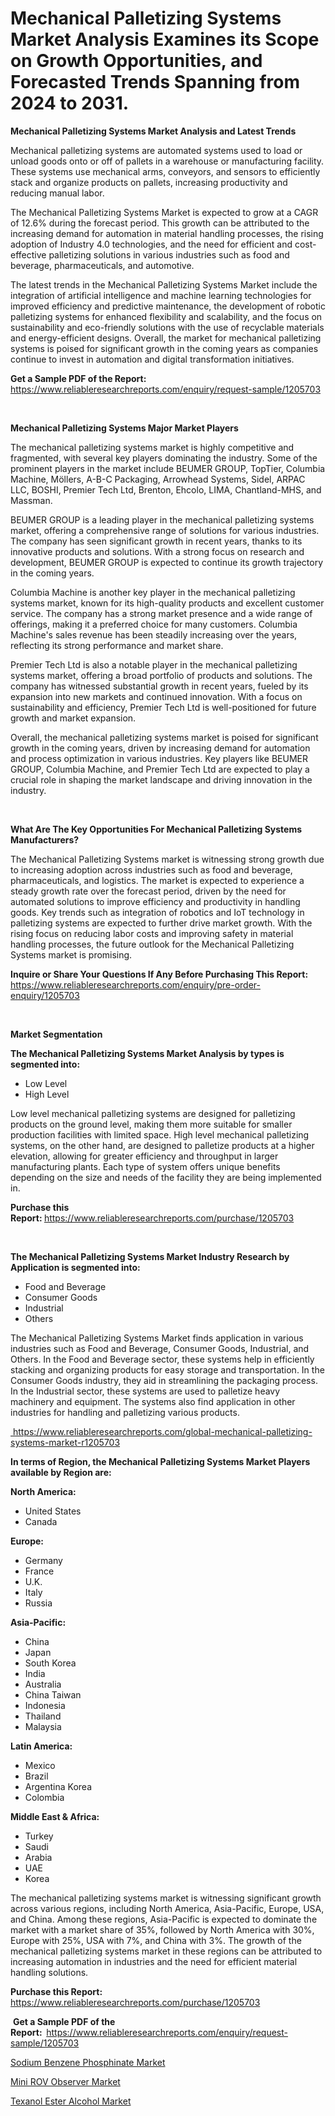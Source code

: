 <p><h1>Mechanical Palletizing Systems Market Analysis Examines its Scope on Growth Opportunities, and Forecasted Trends Spanning from 2024 to 2031.</h1></p><p><strong>Mechanical Palletizing Systems Market Analysis and Latest Trends</strong></p>
<p><p>Mechanical palletizing systems are automated systems used to load or unload goods onto or off of pallets in a warehouse or manufacturing facility. These systems use mechanical arms, conveyors, and sensors to efficiently stack and organize products on pallets, increasing productivity and reducing manual labor.</p><p>The Mechanical Palletizing Systems Market is expected to grow at a CAGR of 12.6% during the forecast period. This growth can be attributed to the increasing demand for automation in material handling processes, the rising adoption of Industry 4.0 technologies, and the need for efficient and cost-effective palletizing solutions in various industries such as food and beverage, pharmaceuticals, and automotive.</p><p>The latest trends in the Mechanical Palletizing Systems Market include the integration of artificial intelligence and machine learning technologies for improved efficiency and predictive maintenance, the development of robotic palletizing systems for enhanced flexibility and scalability, and the focus on sustainability and eco-friendly solutions with the use of recyclable materials and energy-efficient designs. Overall, the market for mechanical palletizing systems is poised for significant growth in the coming years as companies continue to invest in automation and digital transformation initiatives.</p></p>
<p><strong>Get a Sample PDF of the Report:&nbsp;</strong> <a href="https://www.reliableresearchreports.com/enquiry/request-sample/1205703">https://www.reliableresearchreports.com/enquiry/request-sample/1205703</a></p>
<p>&nbsp;</p>
<p><strong>Mechanical Palletizing Systems Major Market Players</strong></p>
<p><p>The mechanical palletizing systems market is highly competitive and fragmented, with several key players dominating the industry. Some of the prominent players in the market include BEUMER GROUP, TopTier, Columbia Machine, Möllers, A-B-C Packaging, Arrowhead Systems, Sidel, ARPAC LLC, BOSHI, Premier Tech Ltd, Brenton, Ehcolo, LIMA, Chantland-MHS, and Massman.</p><p>BEUMER GROUP is a leading player in the mechanical palletizing systems market, offering a comprehensive range of solutions for various industries. The company has seen significant growth in recent years, thanks to its innovative products and solutions. With a strong focus on research and development, BEUMER GROUP is expected to continue its growth trajectory in the coming years.</p><p>Columbia Machine is another key player in the mechanical palletizing systems market, known for its high-quality products and excellent customer service. The company has a strong market presence and a wide range of offerings, making it a preferred choice for many customers. Columbia Machine's sales revenue has been steadily increasing over the years, reflecting its strong performance and market share.</p><p>Premier Tech Ltd is also a notable player in the mechanical palletizing systems market, offering a broad portfolio of products and solutions. The company has witnessed substantial growth in recent years, fueled by its expansion into new markets and continued innovation. With a focus on sustainability and efficiency, Premier Tech Ltd is well-positioned for future growth and market expansion.</p><p>Overall, the mechanical palletizing systems market is poised for significant growth in the coming years, driven by increasing demand for automation and process optimization in various industries. Key players like BEUMER GROUP, Columbia Machine, and Premier Tech Ltd are expected to play a crucial role in shaping the market landscape and driving innovation in the industry.</p></p>
<p>&nbsp;</p>
<p><strong>What Are The Key Opportunities For Mechanical Palletizing Systems Manufacturers?</strong></p>
<p><p>The Mechanical Palletizing Systems market is witnessing strong growth due to increasing adoption across industries such as food and beverage, pharmaceuticals, and logistics. The market is expected to experience a steady growth rate over the forecast period, driven by the need for automated solutions to improve efficiency and productivity in handling goods. Key trends such as integration of robotics and IoT technology in palletizing systems are expected to further drive market growth. With the rising focus on reducing labor costs and improving safety in material handling processes, the future outlook for the Mechanical Palletizing Systems market is promising.</p></p>
<p><strong>Inquire or Share Your Questions If Any Before Purchasing This Report:</strong> <a href="https://www.reliableresearchreports.com/enquiry/pre-order-enquiry/1205703">https://www.reliableresearchreports.com/enquiry/pre-order-enquiry/1205703</a></p>
<p>&nbsp;</p>
<p><strong>Market Segmentation</strong></p>
<p><strong>The Mechanical Palletizing Systems Market Analysis by types is segmented into:</strong></p>
<p><ul><li>Low Level</li><li>High Level</li></ul></p>
<p><p>Low level mechanical palletizing systems are designed for palletizing products on the ground level, making them more suitable for smaller production facilities with limited space. High level mechanical palletizing systems, on the other hand, are designed to palletize products at a higher elevation, allowing for greater efficiency and throughput in larger manufacturing plants. Each type of system offers unique benefits depending on the size and needs of the facility they are being implemented in.</p></p>
<p><strong>Purchase this Report:&nbsp;</strong><a href="https://www.reliableresearchreports.com/purchase/1205703">https://www.reliableresearchreports.com/purchase/1205703</a></p>
<p>&nbsp;</p>
<p><strong>The Mechanical Palletizing Systems Market Industry Research by Application is segmented into:</strong></p>
<p><ul><li>Food and Beverage</li><li>Consumer Goods</li><li>Industrial</li><li>Others</li></ul></p>
<p><p>The Mechanical Palletizing Systems Market finds application in various industries such as Food and Beverage, Consumer Goods, Industrial, and Others. In the Food and Beverage sector, these systems help in efficiently stacking and organizing products for easy storage and transportation. In the Consumer Goods industry, they aid in streamlining the packaging process. In the Industrial sector, these systems are used to palletize heavy machinery and equipment. The systems also find application in other industries for handling and palletizing various products.</p></p>
<p><a href="https://www.reliableresearchreports.com/global-mechanical-palletizing-systems-market-r1205703">&nbsp;https://www.reliableresearchreports.com/global-mechanical-palletizing-systems-market-r1205703</a></p>
<p><strong>In terms of Region, the Mechanical Palletizing Systems Market Players available by Region are:</strong></p>
<p>
    <p> <strong> North America: </strong>
        <ul>
            <li>United States</li>
            <li>Canada</li>
        </ul>
        </p> 
    <p> <strong> Europe: </strong>
        <ul>
            <li>Germany</li>
            <li>France</li>
            <li>U.K.</li>
            <li>Italy</li>
            <li>Russia</li>
        </ul>
        </p> 
    <p> <strong> Asia-Pacific: </strong>
        <ul>
            <li>China</li>
            <li>Japan</li>
            <li>South Korea</li>
            <li>India</li>
            <li>Australia</li>
            <li>China Taiwan</li>
            <li>Indonesia</li>
            <li>Thailand</li>
            <li>Malaysia</li>
        </ul>
        </p> 
    <p> <strong> Latin America: </strong>
        <ul>
            <li>Mexico</li>
            <li>Brazil</li>
            <li>Argentina Korea</li>
            <li>Colombia</li>
        </ul>
        </p> 
    <p> <strong> Middle East & Africa: </strong>
        <ul>
            <li>Turkey</li>
            <li>Saudi</li>
            <li>Arabia</li>
            <li>UAE</li>
            <li>Korea</li>
        </ul>
    </p>
    </p>
<p><p>The mechanical palletizing systems market is witnessing significant growth across various regions, including North America, Asia-Pacific, Europe, USA, and China. Among these regions, Asia-Pacific is expected to dominate the market with a market share of 35%, followed by North America with 30%, Europe with 25%, USA with 7%, and China with 3%. The growth of the mechanical palletizing systems market in these regions can be attributed to increasing automation in industries and the need for efficient material handling solutions.</p></p>
<p><strong>Purchase this Report: </strong><a href="https://www.reliableresearchreports.com/purchase/1205703">https://www.reliableresearchreports.com/purchase/1205703</a></p>
<p>&nbsp;<strong>Get a Sample PDF of the Report:&nbsp;&nbsp;</strong><a href="https://www.reliableresearchreports.com/enquiry/request-sample/1205703">https://www.reliableresearchreports.com/enquiry/request-sample/1205703</a></p>
<p><strong></strong></p>
<p><p><a href="https://crocus-run-b5a.notion.site/Sodium-Benzene-Phosphinate-Market-Outlook-Industry-Overview-and-Forecast-2024-to-2031-3846ac290004431fb4cf9ed237309dc0">Sodium Benzene Phosphinate Market</a></p><p><a href="https://github.com/dimitrishawkinswaynenp91rgz/Market-Research-Report-List-2/blob/main/mini-rov-observer-market.md">Mini ROV Observer Market</a></p><p><a href="https://gratis-rainforest-2ca.notion.site/Texanol-Ester-Alcohol-Market-Outlook-Industry-Overview-and-Forecast-2024-to-2031-2a8f3da28f6742d0816b5c42db489f49">Texanol Ester Alcohol Market</a></p></p>